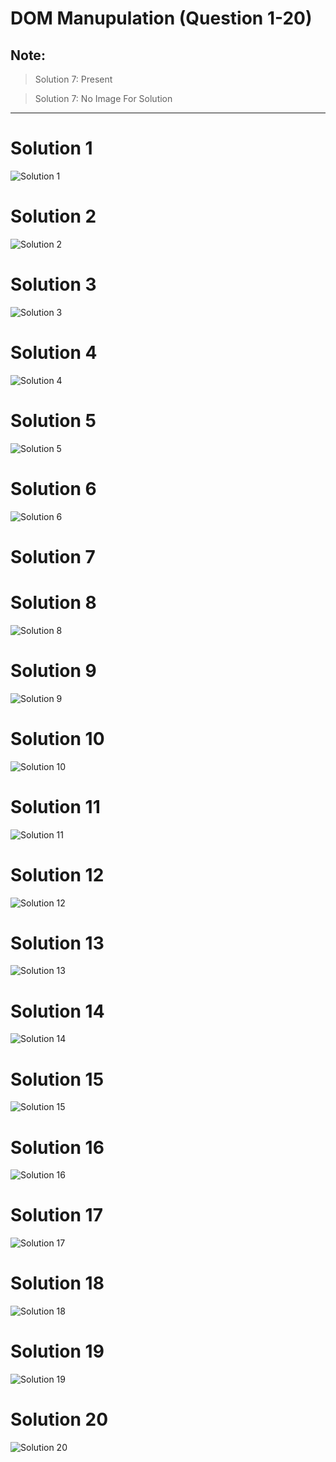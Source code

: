 # DOM Manupulation (Question 1-20) 

## Note:
> Solution 7: Present 

> Solution 7: No Image For Solution


<hr>

# Solution 1
![Solution 1](./solution%201.jpg)

# Solution 2
![Solution 2](./solution%202.jpg)

# Solution 3
![Solution 3](./solution%203.jpg)

# Solution 4
![Solution 4](./Solution4.jpg)

# Solution 5
![Solution 5](./Solution%205.jpg)

# Solution 6
![Solution 6](./Solution%206.jpg)

# Solution 7


# Solution 8
![Solution 8](./Solution%208.jpg)


# Solution 9
![Solution 9](./Solution%209.jpg)

# Solution 10
![Solution 10](./Solution%2010.jpg)

# Solution 11
![Solution 11](./Solution11.jpg)

# Solution 12
![Solution 12](./Solution12.jpg)

# Solution 13
![Solution 13](./Solution13.jpg)

# Solution 14
![Solution 14](./Solution14.jpg)

# Solution 15
![Solution 15](./Solution15.jpg)

# Solution 16
![Solution 16](./Solution16.jpg)

# Solution 17
![Solution 17](./Solution17.jpg)

# Solution 18
![Solution 18](./Solution18.jpg)

# Solution 19
![Solution 19](./Solution19.jpg)

# Solution 20
![Solution 20](./Solution20.jpg)